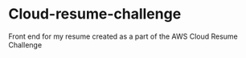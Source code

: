 # Cloud-resume-challenge

Front end for my resume created as a part of the AWS Cloud Resume Challenge
